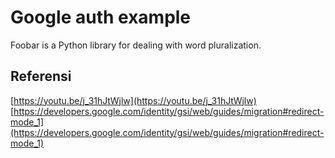 # Google auth example

Foobar is a Python library for dealing with word pluralization.

## Referensi

[https://youtu.be/j_31hJtWjlw](https://youtu.be/j_31hJtWjlw)
[https://developers.google.com/identity/gsi/web/guides/migration#redirect-mode_1](https://developers.google.com/identity/gsi/web/guides/migration#redirect-mode_1)


